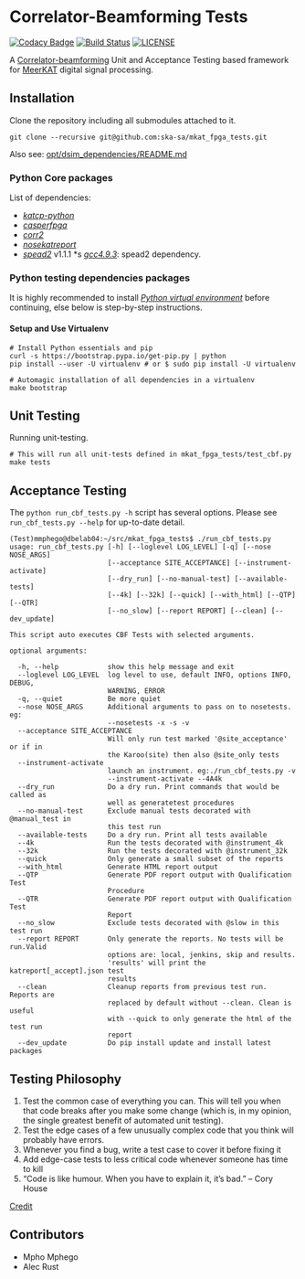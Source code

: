 # Correlator-Beamforming Tests

[![Codacy Badge](https://api.codacy.com/project/badge/Grade/b8b5951e79a4414a85b450967f4faf2e)](https://app.codacy.com/app/mmphego/mkat_fpga_tests?utm_source=github.com&utm_medium=referral&utm_content=ska-sa/mkat_fpga_tests&utm_campaign=Badge_Grade_Dashboard)
[![Build Status](https://travis-ci.org/ska-sa/mkat_fpga_tests.svg?branch=devel)](https://travis-ci.org/ska-sa/mkat_fpga_tests)
[![LICENSE](https://img.shields.io/github/license/ska-sa/mkat_fpga_tests.svg?style=flat)](LICENSE)

A [Correlator-beamforming](https://www.ska.ac.za/science-engineering/meerkat/about-meerkat/) Unit and Acceptance Testing based framework for [MeerKAT](https://www.ska.ac.za/science-engineering/meerkat/) digital signal processing.

## Installation

Clone the repository including all submodules attached to it.

```shell
git clone --recursive git@github.com:ska-sa/mkat_fpga_tests.git
```

Also see: [opt/dsim_dependencies/README.md](opt/dsim_dependencies/README.md)

### Python Core packages

List of dependencies:

* [_katcp-python_](https://github.com/ska-sa/katcp-python)
* [_casperfpga_](https://github.com/ska-sa/casperfpga)
* [_corr2_](https://github.com/ska-sa/corr2)
* [_nosekatreport_](https://github.com/ska-sa/nosekatreport)
* [_spead2_](https://github.com/ska-sa/spead2)  v1.1.1
  *s [_gcc4.9.3_](https://gcc.gnu.org/gcc-4.9/): spead2 dependency.

### Python testing dependencies packages

It is highly recommended to install [_Python virtual environment_](https://virtualenv.pypa.io/) before continuing, else below is step-by-step instructions.

#### Setup and Use Virtualenv

```shell
# Install Python essentials and pip
curl -s https://bootstrap.pypa.io/get-pip.py | python
pip install --user -U virtualenv # or $ sudo pip install -U virtualenv

# Automagic installation of all dependencies in a virtualenv
make bootstrap
```

## Unit Testing

Running unit-testing.

```shell
# This will run all unit-tests defined in mkat_fpga_tests/test_cbf.py
make tests
```

## Acceptance Testing

The `python run_cbf_tests.py -h` script has several options. Please see `run_cbf_tests.py --help` for up-to-date detail.

```shell
(Test)mmphego@dbelab04:~/src/mkat_fpga_tests$ ./run_cbf_tests.py
usage: run_cbf_tests.py [-h] [--loglevel LOG_LEVEL] [-q] [--nose NOSE_ARGS]
                        [--acceptance SITE_ACCEPTANCE] [--instrument-activate]
                        [--dry_run] [--no-manual-test] [--available-tests]
                        [--4k] [--32k] [--quick] [--with_html] [--QTP] [--QTR]
                        [--no_slow] [--report REPORT] [--clean] [--dev_update]

This script auto executes CBF Tests with selected arguments.

optional arguments:

  -h, --help            show this help message and exit
  --loglevel LOG_LEVEL  log level to use, default INFO, options INFO, DEBUG,
                        WARNING, ERROR
  -q, --quiet           Be more quiet
  --nose NOSE_ARGS      Additional arguments to pass on to nosetests. eg:
                        --nosetests -x -s -v
  --acceptance SITE_ACCEPTANCE
                        Will only run test marked '@site_acceptance' or if in
                        the Karoo(site) then also @site_only tests
  --instrument-activate
                        launch an instrument. eg:./run_cbf_tests.py -v
                        --instrument-activate --4A4k
  --dry_run             Do a dry run. Print commands that would be called as
                        well as generatetest procedures
  --no-manual-test      Exclude manual tests decorated with @manual_test in
                        this test run
  --available-tests     Do a dry run. Print all tests available
  --4k                  Run the tests decorated with @instrument_4k
  --32k                 Run the tests decorated with @instrument_32k
  --quick               Only generate a small subset of the reports
  --with_html           Generate HTML report output
  --QTP                 Generate PDF report output with Qualification Test
                        Procedure
  --QTR                 Generate PDF report output with Qualification Test
                        Report
  --no_slow             Exclude tests decorated with @slow in this test run
  --report REPORT       Only generate the reports. No tests will be run.Valid
                        options are: local, jenkins, skip and results.
                        'results' will print the katreport[_accept].json test
                        results
  --clean               Cleanup reports from previous test run. Reports are
                        replaced by default without --clean. Clean is useful
                        with --quick to only generate the html of the test run
                        report
  --dev_update          Do pip install update and install latest packages
```

## Testing Philosophy

1. Test the common case of everything you can. This will tell you when that code breaks after you make some change (which is, in my opinion, the single greatest benefit of automated unit testing).
2. Test the edge cases of a few unusually complex code that you think will probably have errors.
3. Whenever you find a bug, write a test case to cover it before fixing it
4. Add edge-case tests to less critical code whenever someone has time to kill
5. “Code is like humour. When you have to explain it, it’s bad.” – Cory House

[Credit](https://softwareengineering.stackexchange.com/a/754)

## Contributors

* Mpho Mphego
* Alec Rust

